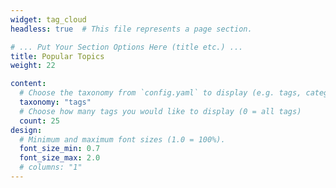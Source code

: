 ```yaml
---
widget: tag_cloud
headless: true  # This file represents a page section.

# ... Put Your Section Options Here (title etc.) ...
title: Popular Topics
weight: 22

content:
  # Choose the taxonomy from `config.yaml` to display (e.g. tags, categories)
  taxonomy: "tags"
  # Choose how many tags you would like to display (0 = all tags)
  count: 25
design:
  # Minimum and maximum font sizes (1.0 = 100%).
  font_size_min: 0.7
  font_size_max: 2.0
  # columns: "1"
---
```

